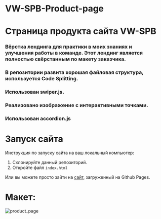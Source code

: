 # VW-SPB-Product-page
# Страница продукта сайта VW-SPB
### Вёрстка лендинга для практики в моих знаниях и улучшения работы в команде. Этот лендинг является полностью свёрстанным по макету заказчика. 
### В репозитории развита хорошая файловая структура, используется Code Splitting.
### Использован swiper.js.
### Реализовано изображение с интерактивными точками.
### Использован accordion.js

# Запуск сайта
Инструкция по запуску сайта на ваш локальный компьютер:
   1. Склонируйте данный репозиторий.
   2. Откройте файл ```index.html```
   
Или вы можете просто зайти на [сайт](kriswis.github.io/VW-SPB-Product-Page/), загруженный на Github Pages.
# Макет:
![product_page](https://github.com/KrisWis/VW-SPB-Product-page/assets/94256853/1f666ccd-628e-42b9-bce3-de3a7b41fc8a)

